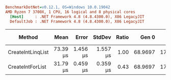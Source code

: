 ``` ini

BenchmarkDotNet=v0.12.1, OS=Windows 10.0.19042
AMD Ryzen 7 3700X, 1 CPU, 16 logical and 8 physical cores
  [Host]     : .NET Framework 4.8 (4.8.4300.0), X86 LegacyJIT
  DefaultJob : .NET Framework 4.8 (4.8.4300.0), X86 LegacyJIT


```
|            Method |     Mean |    Error |   StdDev | Ratio |   Gen 0 |   Gen 1 | Gen 2 | Allocated |
|------------------ |---------:|---------:|---------:|------:|--------:|--------:|------:|----------:|
| CreateIntLinqList | 73.39 μs | 1.456 μs | 1.557 μs |  1.00 | 68.9697 | 17.2119 |     - | 128.51 KB |
|  CreateIntForList | 31.79 μs | 0.459 μs | 0.359 μs |  0.43 | 68.9697 | 17.2119 |     - | 128.51 KB |
